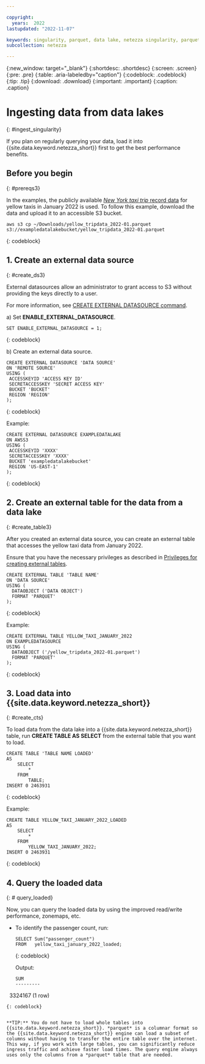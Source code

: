 ```yaml
---

copyright:
  years:  2022
lastupdated: "2022-11-07"

keywords: singularity, parquet, data lake, netezza singularity, parquet files, querying data
subcollection: netezza

---
```


{:new_window: target="_blank"}
{:shortdesc: .shortdesc}
{:screen: .screen}
{:pre: .pre}
{:table: .aria-labeledby="caption"}
{:codeblock: .codeblock}
{:tip: .tip}
{:download: .download}
{:important: .important}
{:caption: .caption}

# Ingesting data from data lakes
{: #ingest_singularity}

If you plan on regularly querying your data, load it into {{site.data.keyword.netezza_short}} first to get the best performance benefits.

## Before you begin
{: #prereqs3}

In the examples, the publicly available [*New York taxi trip* record data](https://www1.nyc.gov/site/tlc/about/tlc-trip-record-data.page) for yellow taxis in January 2022 is used. To follow this example, download the data and upload it to an accessible S3 bucket.

```
aws s3 cp ~/Downloads/yellow_tripdata_2022-01.parquet s3://exampledatalakebucket/yellow_tripdata_2022-01.parquet
```
{: codeblock}

## 1. Create an external data source
{: #create_ds3}

External datasources allow an administrator to grant access to S3 without providing the keys directly to a user.

For more information, see [CREATE EXTERNAL DATASOURCE command](https://www.ibm.com/docs/en/netezza?topic=).

a) Set **ENABLE_EXTERNAL_DATASOURCE**.

   ```
   SET ENABLE_EXTERNAL_DATASOURCE = 1;
   ```
   {: codeblock}

b) Create an external data source.

   ```
   CREATE EXTERNAL DATASOURCE 'DATA SOURCE'
   ON 'REMOTE SOURCE'
   USING (
    ACCESSKEYID 'ACCESS KEY ID'
    SECRETACCESSKEY 'SECRET ACCESS KEY'
    BUCKET 'BUCKET'
    REGION 'REGION'
   );
   ```
   {: codeblock}

   Example:

   ```
   CREATE EXTERNAL DATASOURCE EXAMPLEDATALAKE 
   ON AWSS3 
   USING (
    ACCESSKEYID 'XXXX'
    SECRETACCESSKEY 'XXXX'
    BUCKET 'exampledatalakebucket'
    REGION 'US-EAST-1'
   );
   ```
   {: codeblock}

## 2. Create an external table for the data from a data lake
{: #create_table3}

After you created an external data source, you can create an external table that accesses the yellow taxi data from January 2022.

Ensure that you have the necessary privileges as described in [Privileges for creating external tables](https://www.ibm.com/docs/en/netezza?topic=et-create-external-table-command-2).

```
CREATE EXTERNAL TABLE 'TABLE NAME'
ON 'DATA SOURCE'
USING ( 
  DATAOBJECT ('DATA OBJECT')
  FORMAT 'PARQUET' 
);
```
{: codeblock}

Example:

```
CREATE EXTERNAL TABLE YELLOW_TAXI_JANUARY_2022 
ON EXAMPLEDATASOURCE
USING ( 
  DATAOBJECT ('/yellow_tripdata_2022-01.parquet')
  FORMAT 'PARQUET' 
);
```
{: codeblock}

## 3. Load data into {{site.data.keyword.netezza_short}}
{: #create_cts}

To load data from the data lake into a {{site.data.keyword.netezza_short}} table, run **CREATE TABLE AS SELECT** from the external table that you want to load.

```
CREATE TABLE 'TABLE NAME LOADED'
AS
    SELECT
        * 
    FROM
        TABLE;
INSERT 0 2463931
```
{: codeblock}

Example:

```
CREATE TABLE YELLOW_TAXI_JANUARY_2022_LOADED 
AS
    SELECT
        * 
    FROM
        YELLOW_TAXI_JANUARY_2022;
INSERT 0 2463931
```
{: codeblock}

## 4. Query the loaded data
{: # query_loaded}

Now, you can query the loaded data by using the improved read/write performance, zonemaps, etc.

- To identify the passenger count, run:

   ```
   SELECT Sum("passenger_count")
   FROM   yellow_taxi_january_2022_loaded;
   ```
   {: codeblock} 

   Output:
   
   ```
   SUM   
   ---------
   3324167
   (1 row)
   ```
   {: codeblock}


**TIP:** You do not have to load whole tables into {{site.data.keyword.netezza_short}}. *parquet* is a columnar format so the {{site.data.keyword.netezza_short}} engine can load a subset of columns without having to transfer the entire table over the internet. This way, if you work with large tables, you can significantly reduce ingress traffic and achieve faster load times. The query engine always uses only the columns from a *parquet* table that are needed.
